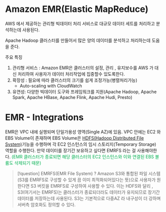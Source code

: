 # Amazon EMR(Elastic MapReduce)
AWS 에서 제공하는 관리형 빅데이터 처리 서비스로 대규모 데이터 세트를 처리하고 분석하는데 
사용된다. 

Apache Hadoop 클러스터를 만들어서 많은 양의 데이터를 분석하고 처리하는데 도움을 준다. 

주요 특징
1. 관리형 서비스 : Amazon EMR은 클러스터의 설정, 관리 , 유지보수를 AWS 가 대신 처리하여
사용자가 데이터 처리작업에 집중할수 있도록한다.
2. 확장성 : 필요에 따라 클러스터의 크기를 쉽게 조정가능(병렬처리가능) 
	- Auto-scaling with CloudWatch
3. 유연성: 다양한 빅데이터 도구와 프레임워크를 지원(Apache Hadoop, Apache Spark, Apache HBase, Apache Flink, Apache Hudi, Presto)

# EMR - Integrations
EMR은 VPC 내에 실행되며 단일가용성 영역(Single AZ)에 있음. 
VPC 안에는 EC2 와 EBS Volume이 존재하며 EBS Volume은 [HDFS(Hadoop Distributed File System)](Hadoop)기능을 수행하며 각 EC2 인스턴스의 임시 스토리지(Temporary Storage) 역할을 수행한다.
만약 데이터를 장기간 보유하고 싶다면 EMRFS 라는 걸 사용해야한다. <font color="#00b050">(EMR 클러스터가 종료되면 해당 클러스터의 EC2 인스턴스와 이와 연결된 EBS 볼륨도 삭제되기 때문)</font>

>[!question] EMRFS(EMR File System) ?
>Amazon S3와 통합된 파일 시스템(S3를 EMRFS로 구성할 수 있게 끔 이미 최적화되어있다는 뜻)으로 
>사용자가 원한다면 S3 버킷을 EMRFS로 구성하여 사용할 수 있다. 
>이는 HDFS와 달리 , S3(여기서는 EMRFS)는 클러스터가 종료되더라도 데이터가 유지되므로 장기간 데이터를 저장하는데 사용된다. S3는 기본적으로 다중AZ 라 내구성이 더 강하며 서버측 암호화도 정의할 수 있다.  
>




